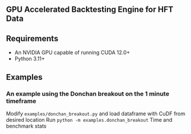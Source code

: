 ## GPU Accelerated Backtesting Engine for HFT Data

## Requirements
- An NVIDIA GPU capable of running CUDA 12.0+
- Python 3.11+


## Examples
### An example using the Donchan breakout on the 1 minute timeframe
Modify `examples/donchan_breakout.py` and load dataframe with CuDF from desired location
Run `python -m examples.donchan_breakout`
Time and benchmark stats
